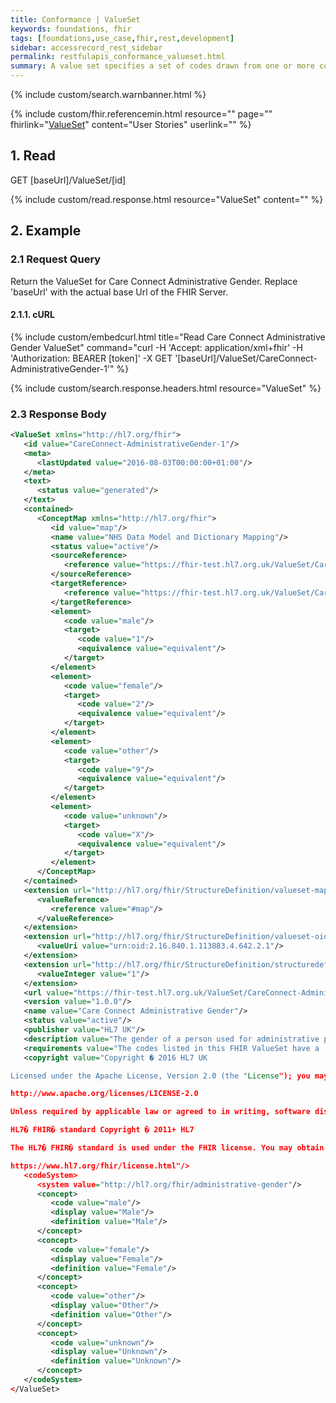 ```yaml
---
title: Conformance | ValueSet
keywords: foundations, fhir
tags: [foundations,use_case,fhir,rest,development]
sidebar: accessrecord_rest_sidebar
permalink: restfulapis_conformance_valueset.html
summary: A value set specifies a set of codes drawn from one or more code systems.
---
```


{% include custom/search.warnbanner.html %}

{% include custom/fhir.referencemin.html resource="" page="" fhirlink="[ValueSet](http://www.hl7.org/fhir/dstu2/valueset.html)" content="User Stories" userlink="" %}


## 1. Read ##

<div markdown="span" class="alert alert-success" role="alert">
GET [baseUrl]/ValueSet/[id]</div>

{% include custom/read.response.html resource="ValueSet" content="" %}

## 2. Example ##

### 2.1 Request Query ###

Return the ValueSet for Care Connect Administrative Gender. Replace 'baseUrl' with the actual base Url of the FHIR Server.

#### 2.1.1. cURL ####

{% include custom/embedcurl.html title="Read Care Connect Administrative Gender ValueSet" command="curl -H 'Accept: application/xml+fhir' -H 'Authorization: BEARER [token]' -X GET  '[baseUrl]/ValueSet/CareConnect-AdministrativeGender-1'" %}

{% include custom/search.response.headers.html resource="ValueSet"  %}

### 2.3 Response Body ###

```xml
<ValueSet xmlns="http://hl7.org/fhir">
   <id value="CareConnect-AdministrativeGender-1"/>
   <meta>
      <lastUpdated value="2016-08-03T00:00:00+01:00"/>
   </meta>
   <text>
      <status value="generated"/>
   </text>
   <contained>
      <ConceptMap xmlns="http://hl7.org/fhir">
         <id value="map"/>
         <name value="NHS Data Model and Dictionary Mapping"/>
         <status value="active"/>
         <sourceReference>
            <reference value="https://fhir-test.hl7.org.uk/ValueSet/CareConnect-AdministrativeGender-1"/>
         </sourceReference>
         <targetReference>
            <reference value="https://fhir-test.hl7.org.uk/ValueSet/CareConnect-PersonStatedGender-DDMAP-1"/>
         </targetReference>
         <element>
            <code value="male"/>
            <target>
               <code value="1"/>
               <equivalence value="equivalent"/>
            </target>
         </element>
         <element>
            <code value="female"/>
            <target>
               <code value="2"/>
               <equivalence value="equivalent"/>
            </target>
         </element>
         <element>
            <code value="other"/>
            <target>
               <code value="9"/>
               <equivalence value="equivalent"/>
            </target>
         </element>
         <element>
            <code value="unknown"/>
            <target>
               <code value="X"/>
               <equivalence value="equivalent"/>
            </target>
         </element>
      </ConceptMap>
   </contained>
   <extension url="http://hl7.org/fhir/StructureDefinition/valueset-map">
      <valueReference>
         <reference value="#map"/>
      </valueReference>
   </extension>
   <extension url="http://hl7.org/fhir/StructureDefinition/valueset-oid">
      <valueUri value="urn:oid:2.16.840.1.113883.4.642.2.1"/>
   </extension>
   <extension url="http://hl7.org/fhir/StructureDefinition/structuredefinition-fmm">
      <valueInteger value="1"/>
   </extension>
   <url value="https://fhir-test.hl7.org.uk/ValueSet/CareConnect-AdministrativeGender-1"/>
   <version value="1.0.0"/>
   <name value="Care Connect Administrative Gender"/>
   <status value="active"/>
   <publisher value="HL7 UK"/>
   <description value="The gender of a person used for administrative purposes."/>
   <requirements value="The codes listed in this FHIR ValueSet have a 'Required' binding; for conformance the Administrative Gender element SHALL include a code listed below."/>
   <copyright value="Copyright � 2016 HL7 UK

Licensed under the Apache License, Version 2.0 (the "License"); you may not use this file except in compliance with the License. You may obtain a copy of the License at

http://www.apache.org/licenses/LICENSE-2.0

Unless required by applicable law or agreed to in writing, software distributed under the License is distributed on an "AS IS" BASIS, WITHOUT WARRANTIES OR CONDITIONS OF ANY KIND, either express or implied. See the License for the specific language governing permissions and limitations under the License.

HL7� FHIR� standard Copyright � 2011+ HL7

The HL7� FHIR� standard is used under the FHIR license. You may obtain a copy of the FHIR license at

https://www.hl7.org/fhir/license.html"/>
   <codeSystem>
      <system value="http://hl7.org/fhir/administrative-gender"/>
      <concept>
         <code value="male"/>
         <display value="Male"/>
         <definition value="Male"/>
      </concept>
      <concept>
         <code value="female"/>
         <display value="Female"/>
         <definition value="Female"/>
      </concept>
      <concept>
         <code value="other"/>
         <display value="Other"/>
         <definition value="Other"/>
      </concept>
      <concept>
         <code value="unknown"/>
         <display value="Unknown"/>
         <definition value="Unknown"/>
      </concept>
   </codeSystem>
</ValueSet>
```
